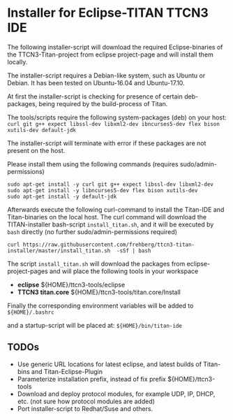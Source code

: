 # Installer for Eclipse-TITAN TTCN3 IDE

The following installer-script will download the required Eclipse-binaries of the TTCN3-Titan-project 
from eclipse project-page and will install them locally.

The installer-script requires a Debian-like system, such as Ubuntu or Debian. It has been tested on Ubuntu-16.04 and Ubuntu-17.10.

At first the installer-script is checking for presence of certain deb-packages, being required by the build-process of Titan.

The tools/scripts require the following system-packages (deb) on your host: 
`curl git g++ expect libssl-dev libxml2-dev ibncurses5-dev flex bison xutils-dev default-jdk`

The installer-script will terminate with error if these packages are not present on the host.

Please install them using the following commands (requires sudo/admin-permissions)
```
sudo apt-get install -y curl git g++ expect libssl-dev libxml2-dev
sudo apt-get install -y libncurses5-dev flex bison xutils-dev
sudo apt-get install -y default-jdk
```

Afterwards execute the following curl-command to install the Titan-IDE and Titan-binaries on the local host. The curl command will download the TITAN-installer bash-script `install_titan.sh`, and it will be executed  by `bash`  directly (no further sudo/admin-permissions required)

```
curl https://raw.githubusercontent.com/frehberg/ttcn3-titan-installer/master/install_titan.sh  -sSf | bash
```

The script `install_titan.sh` will download the packages from eclipse-project-pages and will place the following tools in your workspace

-   **eclipse**          ${HOME}/ttcn3-tools/eclipse
-   **TTCN3 titan.core** ${HOME}/ttcn3-tools/titan.core/Install

Finally the corresponding environment variables will be added to `${HOME}/.bashrc`

and a startup-script will be placed at: `${HOME}/bin/titan-ide`

## TODOs

- Use generic URL locations for latest eclipse, and latest builds of Titan-bins and Titan-Eclipse-Plugin
- Parameterize installation prefix, instead of fix prefix ${HOME}/ttcn3-tools
- Download and deploy protocol modules, for example UDP, IP, DHCP, etc. (not sure how protocol modules are added)
- Port installer-script to Redhat/Suse and others.

 
